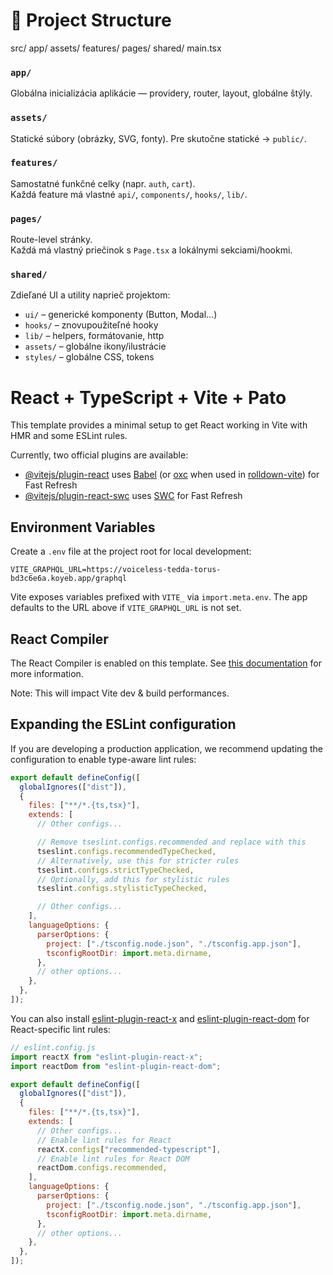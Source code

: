 # 📁 Project Structure

src/
app/
assets/
features/
pages/
shared/
main.tsx

### `app/`

Globálna inicializácia aplikácie — providery, router, layout, globálne štýly.

### `assets/`

Statické súbory (obrázky, SVG, fonty). Pre skutočne statické → `public/`.

### `features/`

Samostatné funkčné celky (napr. `auth`, `cart`).  
Každá feature má vlastné `api/`, `components/`, `hooks/`, `lib/`.

### `pages/`

Route-level stránky.  
Každá má vlastný priečinok s `Page.tsx` a lokálnymi sekciami/hookmi.

### `shared/`

Zdieľané UI a utility naprieč projektom:

- `ui/` – generické komponenty (Button, Modal…)
- `hooks/` – znovupoužiteľné hooky
- `lib/` – helpers, formátovanie, http
- `assets/` – globálne ikony/ilustrácie
- `styles/` – globálne CSS, tokens

# React + TypeScript + Vite + Pato

This template provides a minimal setup to get React working in Vite with HMR and some ESLint rules.

Currently, two official plugins are available:

- [@vitejs/plugin-react](https://github.com/vitejs/vite-plugin-react/blob/main/packages/plugin-react) uses [Babel](https://babeljs.io/) (or [oxc](https://oxc.rs) when used in [rolldown-vite](https://vite.dev/guide/rolldown)) for Fast Refresh
- [@vitejs/plugin-react-swc](https://github.com/vitejs/vite-plugin-react/blob/main/packages/plugin-react-swc) uses [SWC](https://swc.rs/) for Fast Refresh

## Environment Variables

Create a `.env` file at the project root for local development:

```
VITE_GRAPHQL_URL=https://voiceless-tedda-torus-bd3c6e6a.koyeb.app/graphql
```

Vite exposes variables prefixed with `VITE_` via `import.meta.env`. The app defaults to the URL above if `VITE_GRAPHQL_URL` is not set.

## React Compiler

The React Compiler is enabled on this template. See [this documentation](https://react.dev/learn/react-compiler) for more information.

Note: This will impact Vite dev & build performances.

## Expanding the ESLint configuration

If you are developing a production application, we recommend updating the configuration to enable type-aware lint rules:

```js
export default defineConfig([
  globalIgnores(["dist"]),
  {
    files: ["**/*.{ts,tsx}"],
    extends: [
      // Other configs...

      // Remove tseslint.configs.recommended and replace with this
      tseslint.configs.recommendedTypeChecked,
      // Alternatively, use this for stricter rules
      tseslint.configs.strictTypeChecked,
      // Optionally, add this for stylistic rules
      tseslint.configs.stylisticTypeChecked,

      // Other configs...
    ],
    languageOptions: {
      parserOptions: {
        project: ["./tsconfig.node.json", "./tsconfig.app.json"],
        tsconfigRootDir: import.meta.dirname,
      },
      // other options...
    },
  },
]);
```

You can also install [eslint-plugin-react-x](https://github.com/Rel1cx/eslint-react/tree/main/packages/plugins/eslint-plugin-react-x) and [eslint-plugin-react-dom](https://github.com/Rel1cx/eslint-react/tree/main/packages/plugins/eslint-plugin-react-dom) for React-specific lint rules:

```js
// eslint.config.js
import reactX from "eslint-plugin-react-x";
import reactDom from "eslint-plugin-react-dom";

export default defineConfig([
  globalIgnores(["dist"]),
  {
    files: ["**/*.{ts,tsx}"],
    extends: [
      // Other configs...
      // Enable lint rules for React
      reactX.configs["recommended-typescript"],
      // Enable lint rules for React DOM
      reactDom.configs.recommended,
    ],
    languageOptions: {
      parserOptions: {
        project: ["./tsconfig.node.json", "./tsconfig.app.json"],
        tsconfigRootDir: import.meta.dirname,
      },
      // other options...
    },
  },
]);
```
